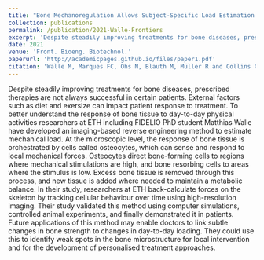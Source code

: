 ```yaml
---
title: "Bone Mechanoregulation Allows Subject-Specific Load Estimation Based on Time-Lapsed Micro-CT and HR-pQCT in Vivo"
collection: publications
permalink: /publication/2021-Walle-Frontiers
excerpt: 'Despite steadily improving treatments for bone diseases, prescribed therapies are not always successful in certain patients.'
date: 2021
venue: 'Front. Bioeng. Biotechnol.'
paperurl: 'http://academicpages.github.io/files/paper1.pdf'
citation: 'Walle M, Marques FC, Ohs N, Blauth M, Müller R and Collins CJ (2021) Bone Mechanoregulation Allows Subject-Specific Load Estimation Based on Time-Lapsed Micro-CT and HR-pQCT in Vivo. Front. Bioeng. Biotechnol. 9:677985. doi: 10.3389/fbioe.2021.677985'
---
```


Despite steadily improving treatments for bone diseases, prescribed therapies are not always successful in certain patients. External factors such as diet and exersize can impact patient response to treatment. To better understand the response of bone tissue to day-to-day physical activities researchers at ETH including FIDELIO PhD student Matthias Walle have developed an imaging-based reverse engineering method to estimate mechanical load. At the microscopic level, the response of bone tissue is orchestrated by cells called osteocytes, which can sense and respond to local mechanical forces. Osteocytes direct bone-forming cells to regions where mechanical stimulations are high, and bone resorbing cells to areas where the stimulus is low. Excess bone tissue is removed through this process, and new tissue is added where needed to maintain a metabolic balance. In their study, researchers at ETH back-calculate forces on the skeleton by tracking cellular behaviour over time using high-resolution imaging. Their study validated this method using computer simulations, controlled animal experiments, and finally demonstrated it in patients. Future applications of this method may enable doctors to link subtle changes in bone strength to changes in day-to-day loading. They could use this to identify weak spots in the bone microstructure for local intervention and for the development of personalised treatment approaches.
